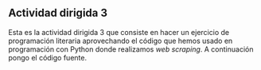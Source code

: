 ## Actividad dirigida 3

Esta es la actividad dirigida 3 que consiste en hacer un ejercicio de programación literaria aprovechando el código que hemos usado en programación con Python donde realizamos *web scraping*. A continuación pongo el código fuente.
